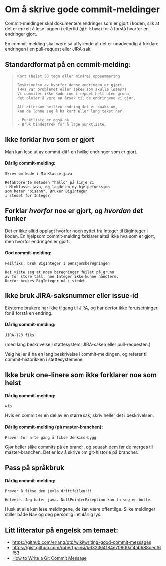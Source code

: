 # Om å skrive gode commit-meldinger

Commit-meldinger skal dokumentere endringer som er gjort i koden, slik at det er
enkelt å lese loggen i ettertid (`git blame`) for å forstå hvorfor en endringer gjort.

En commit-melding skal være så utfyllende at det er unødvendig å forklare endringen
i en pull-request eller JIRA-sak.

## Standardformat på en commit-melding:

> ```
> Kort (helst 50 tegn eller mindre) oppsummering
>
> Beskrivelse av hvorfor denne endringen er gjort.
> (Hva var problemet eller saken som skulle løses?)
> Vi commiter ikke kode inn i repoet helt uten grunn,
> det pleier å være en årsak til de endringene vi gjør.
>
> Alt ettersom hvilken endring det er snakk om,
> kan de lønne seg å ha kort eller lang tekst her.
>
> - Punktliste er også ok.
> - Bruk bindestrek for å lage punktliste.
> ```

## Ikke forklar *hva* som er gjort

Man kan lese ut av commit-diff-en hvilke
endringer som er gjort.

#### Dårlig commit-melding:

```
Skrev om kode i MinKlasse.java

Refaktorerte metoden "hallo" på linje 21
i MinKlasse.java, og lagde en ny hjelpefunksjon
som heter "oisann". Bruker BigInteger
i stedet for Integer.
```

## Forklar *hvorfor* noe er gjort, og *hvordan* det funker

Det er ikke alltid opplagt hvorfor noen
byttet fra Integer til BigInteger i koden.
En hjelpsom commit-melding forklarer altså
ikke hva som er gjort, men hvorfor endringen
er gjort.

#### God commit-melding:

```
Feilfiks: bruk BigInteger i pensjonsberegningen

Det viste seg at noen beregninger feilet på grunn
av for store tall, noe Integer ikke kunne håndtere.
Derfor brukes BigInteger nå i stedet.
```

## Ikke bruk JIRA-saksnummer eller issue-id

Eksterne brukere har ikke tilgang til JIRA, og har
derfor ikke forutsetninger for å forstå en endring.

#### Dårlig commit-melding:

```
JIRA-123 fiks
```

(med lang beskrivelse i støttesystem; JIRA-saken eller pull-requesten.)

Velg heller å ha en lang beskrivelse i commit-meldingen, og
referer til commit-historikken i støttesystemene.

## Ikke bruk one-linere som ikke forklarer noe som helst

#### Dårlig commit-melding:

```
wip
```

Hvis en commit er en del av en større sak, skriv heller
det i beskrivelsen.

#### Dårlig commit-melding (på master-branchen):

```
Prøver for n-te gang å fikse Jenkins-bygg
```

Gjør heller slike commits på en branch, og squash dem
før de merges til master-branchen. Det er lov å skrive om
git-historie på brancher.

## Pass på språkbruk

#### Dårlig commit-melding:

```
Prøver å fikse den jævla drittfeilen!!!

Helvete. Jeg hater java. NullPointerException kan ta seg en bolle.
```

Husk at alle kan lese meldingene, de kan være offentlige. Slike
meldinger stiller både Nav og deg personlig i et dårlig lys.

## Litt litteratur på engelsk om temaet:

- https://github.com/erlang/otp/wiki/writing-good-commit-messages
- https://gist.github.com/robertpainsi/b632364184e70900af4ab688decf6f53
- [How to Write a Git Commit Message](https://chris.beams.io/posts/git-commit/)

